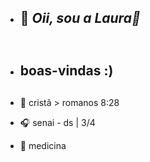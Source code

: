 -  ## 👋 *Oii, sou a Laura🎀 <h1>*

- ## boas-vindas :) <h2>
- 💌 cristã > romanos 8:28
- 🎧 senai - ds | 3/4                  
- 🎯 medicina

